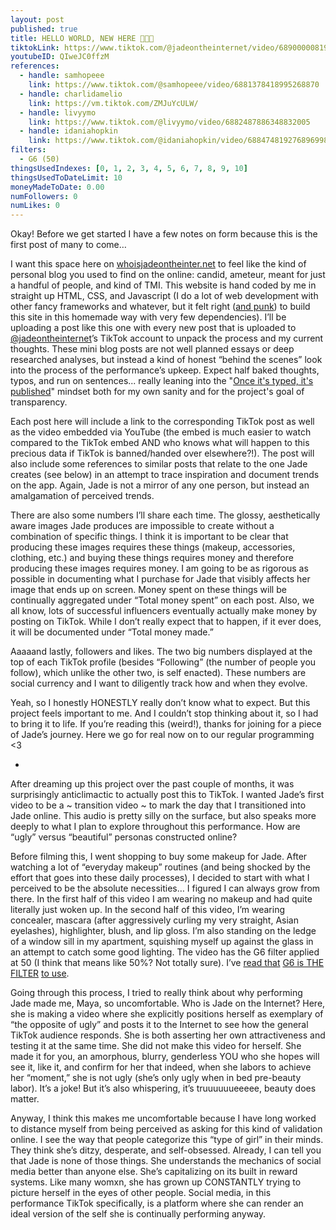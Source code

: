 ```yaml
---
layout: post
published: true
title: HELLO WORLD, NEW HERE 🥺🥺🥺
tiktokLink: https://www.tiktok.com/@jadeontheinternet/video/6890000081991290117
youtubeID: QIweJC0ffzM
references:
  - handle: samhopeee
    link: https://www.tiktok.com/@samhopeee/video/6881378418995268870
  - handle: charlidamelio
    link: https://vm.tiktok.com/ZMJuYcULW/
  - handle: livyymo
    link: https://www.tiktok.com/@livyymo/video/6882487886348832005
  - handle: idaniahopkin
    link: https://www.tiktok.com/@idaniahopkin/video/6884748192768969985?sender_device=pc&sender_web_id=6830166541415187974&is_from_webapp=1
filters:
  - G6 (50)
thingsUsedIndexes: [0, 1, 2, 3, 4, 5, 6, 7, 8, 9, 10]
thingsUsedToDateLimit: 10
moneyMadeToDate: 0.00
numFollowers: 0
numLikes: 0
---
```


Okay! Before we get started I have a few notes on form because this is the first post of many to come…

I want this space here on [whoisjadeontheinter.net](https://whoisjadeontheinter.net/) to feel like the kind of personal blog you used to find on the online: candid, ameteur, meant for just a handful of people, and kind of TMI. This website is hand coded by me in straight up HTML, CSS, and Javascript (I do a lot of web development with other fancy frameworks and whatever, but it felt right ([and punk](https://coolguy.website/writing/basic-html-is-the-new-punk-folk-explosion.html)) to build this site in this homemade way with very few dependencies). I’ll be uploading a post like this one with every new post that is uploaded to [@jadeontheinternet](https://www.tiktok.com/@jadeontheinternet)’s TikTok account to unpack the process and my current thoughts. These mini blog posts are not well planned essays or deep researched analyses, but instead a kind of honest “behind the scenes” look into the process of the performance’s upkeep. Expect half baked thoughts, typos, and run on sentences... really leaning into the "[Once it's typed, it's published](https://suddenly.rocks/pdfs/jones-once-its-typed-its-published.pdf)" mindset both for my own sanity and for the project's goal of transparency.

Each post here will include a link to the corresponding TikTok post as well as the video embedded via YouTube (the embed is much easier to watch compared to the TikTok embed AND who knows what will happen to this precious data if TikTok is banned/handed over elsewhere?!). The post will also include some references to similar posts that relate to the one Jade creates (see below) in an attempt to trace inspiration and document trends on the app. Again, Jade is not a mirror of any one person, but instead an amalgamation of perceived trends.

There are also some numbers I’ll share each time. The glossy, aesthetically aware images Jade produces are impossible to create without a combination of specific things. I think it is important to be clear that producing these images requires these things (makeup, accessories, clothing, etc.) and buying these things requires money and therefore producing these images requires money. I am going to be as rigorous as possible in documenting what I purchase for Jade that visibly affects her image that ends up on screen. Money spent on these things will be continually aggregated under “Total money spent” on each post. Also, we all know, lots of successful influencers eventually actually make money by posting on TikTok. While I don’t really expect that to happen, if it ever does, it will be documented under “Total money made.”

Aaaaand lastly, followers and likes. The two big numbers displayed at the top of each TikTok profile (besides “Following” (the number of people you follow), which unlike the other two, is self enacted). These numbers are social currency and I want to diligently track how and when they evolve.

Yeah, so I honestly HONESTLY really don’t know what to expect. But this project feels important to me. And I couldn’t stop thinking about it, so I had to bring it to life. If you’re reading this (weird!), thanks for joining for a piece of Jade’s journey. Here we go for real now on to our regular programming <3

-

After dreaming up this project over the past couple of months, it was surprisingly anticlimactic to actually post this to TikTok. I wanted Jade’s first video to be a ~ transition video ~ to mark the day that I transitioned into Jade online. This audio is pretty silly on the surface, but also speaks more deeply to what I plan to explore throughout this performance. How are “ugly” versus “beautiful” personas constructed online?

Before filming this, I went shopping to buy some makeup for Jade. After watching a lot of “everyday makeup” routines (and being shocked by the effort that goes into these daily processes), I decided to start with what I perceived to be the absolute necessities… I figured I can always grow from there. In the first half of this video I am wearing no makeup and had quite literally just woken up. In the second half of this video, I’m wearing concealer, mascara (after aggressively curling my very straight, Asian eyelashes), highlighter, blush, and lip gloss. I’m also standing on the ledge of a window sill in my apartment, squishing myself up against the glass in an attempt to catch some good lighting. The video has the G6 filter applied at 50 (I think that means like 50%? Not totally sure). I’ve [read that](https://www.hitc.com/en-gb/2020/02/06/how-to-get-the-g6-filter-on-tiktok-and-why-we-love-it/) [G6 is THE FILTER](https://www.tiktok.com/@naomigenes/video/6806263179375594758) [to use](https://www.youtube.com/watch?v=NSQZTvjSOwA).

Going through this process, I tried to really think about why performing Jade made me, Maya, so uncomfortable. Who is Jade on the Internet? Here, she is making a video where she explicitly positions herself as exemplary of “the opposite of ugly” and posts it to the Internet to see how the general TikTok audience responds. She is both asserting her own attractiveness and testing it at the same time. She did not make this video for herself. She made it for you, an amorphous, blurry, genderless YOU who she hopes will see it, like it, and confirm for her that indeed, when she labors to achieve her “moment,” she is not ugly (she’s only ugly when in bed pre-beauty labor). It’s a joke! But it’s also whispering, it’s truuuuuueeeee, beauty does matter.

Anyway, I think this makes me uncomfortable because I have long worked to distance myself from being perceived as asking for this kind of validation online. I see the way that people categorize this “type of girl” in their minds. They think she’s ditzy, desperate, and self-obsessed. Already, I can tell you that Jade is none of those things. She understands the mechanics of social media better than anyone else. She’s capitalizing on its built in reward systems. Like many womxn, she has grown up CONSTANTLY trying to picture herself in the eyes of other people. Social media, in this performance TikTok specifically, is a platform where she can render an ideal version of the self she is continually performing anyway.
